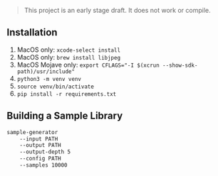 > This project is an early stage draft. It does not work or compile.

## Installation

1. MacOS only: `xcode-select install`
1. MacOS only: `brew install libjpeg`
1. MacOS Mojave only: `export CFLAGS="-I $(xcrun --show-sdk-path)/usr/include"`
1. `python3 -m venv venv`
1. `source venv/bin/activate`
1. `pip install -r requirements.txt`


## Building a Sample Library

```bash
sample-generator
    --input PATH
    --output PATH
    --output-depth 5
    --config PATH
    --samples 10000
```

